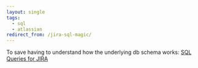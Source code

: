 ```yaml
---
layout: single
tags:
  - sql
  - atlassian
redirect_from: /jira-sql-magic/
---
```


To save having to understand how the underlying db schema works:
[SQL Queries for JIRA](https://confluence.atlassian.com/display/JIRACOM/Example+SQL+queries+for+JIRA)
